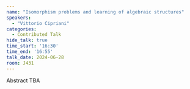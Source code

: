 ```yaml
---
name: "Isomorphism problems and learning of algebraic structures"
speakers:
  - "Vittorio Cipriani"
categories:
  - Contributed Talk
hide_talk: true
time_start: '16:30'
time_end: '16:55'
talk_date: 2024-06-28
room: J431
---
```


Abstract TBA
